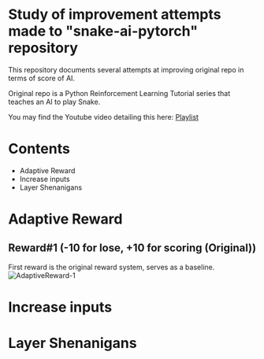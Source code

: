 # Study of improvement attempts made to "snake-ai-pytorch" repository

This repository documents several attempts at improving original repo in terms of score of AI.

Original repo is a Python Reinforcement Learning Tutorial series that teaches an AI to play Snake.

You may find the Youtube video detailing this here: [Playlist](https://www.youtube.com/playlist?list=PLqnslRFeH2UrDh7vUmJ60YrmWd64mTTKV)

# Contents

- Adaptive Reward
- Increase inputs
- Layer Shenanigans

# Adaptive Reward
## Reward#1 (-10 for lose, +10 for scoring (Original))
First reward is the original reward system, serves as a baseline.
![AdaptiveReward-1](https://github.com/user-attachments/assets/b00f7c67-90b5-4212-ae78-a0571b93b95e)


# Increase inputs

# Layer Shenanigans
